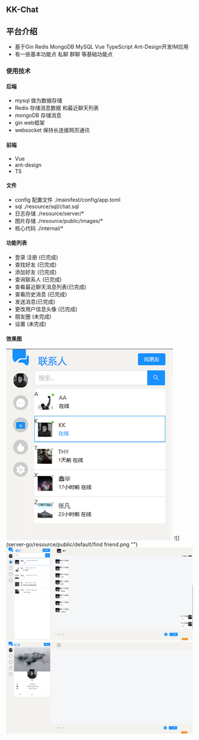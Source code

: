 ## KK-Chat

## 平台介绍
- 基于Gin Redis MongoDB MySQL  Vue TypeScript Ant-Design开发IM应用
- 有一些基本功能点 私聊 群聊 等基础功能点

### 使用技术
#### 后端
 -  mysql 做为数据存储
 - Redis 存储消息数据 和最近聊天列表
 - mongoDB 存储消息
 - gin web框架
 - websocket 保持长连接网页通讯
 
#### 前端
 - Vue 
 - ant-design
 - TS


#### 文件
- config 配置文件 ./mainifest/config/app.toml
- sql ./resource/sql/chat.sql
- 日志存储 ./resource/server/*
- 图片存储 ./resource/public/images/*
- 核心代码 ./internal/*

#### 功能列表
 - 登录 注册 (已完成)
 - 查找好友 (已完成)
 - 添加好友 (已完成)
 - 查询联系人 (已完成)
 - 查看最近聊天消息列表(已完成)
 - 查看历史消息 (已完成)
 - 发送消息(已完成)
 - 更改用户信息头像 (已完成)
 - 朋友圈 (未完成)
 - 设置 (未完成)

#### 效果图
![](server-go/resource/public/default/constact.png "")
![](server-go/resource/public/default/find friend.png "")
![](server-go/resource/public/default/chat.png "")
![](server-go/resource/public/default/userInfo.png "")